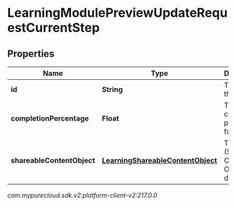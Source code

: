 # LearningModulePreviewUpdateRequestCurrentStep


## Properties

| Name | Type | Description | Notes |
| ------------ | ------------- | ------------- | ------------- |
| **id** | **String** | The id of this step |  [optional] |
| **completionPercentage** | **Float** | The completion percentage for this step |  [optional] |
| **shareableContentObject** | [**LearningShareableContentObject**](LearningShareableContentObject) | The SCO (Shareable Content Object) data |  [optional] |




_com.mypurecloud.sdk.v2:platform-client-v2:217.0.0_
